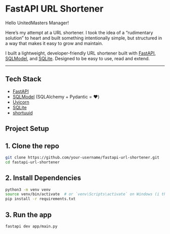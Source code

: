 # FastAPI URL Shortener

Hello UnitedMasters Manager!

Here’s my attempt at a URL shortener. I took the idea of a “rudimentary solution” to heart and built something intentionally simple, but structured in a way that makes it easy to grow and maintain.

I built a lightweight, developer-friendly URL shortener built with [FastAPI](https://fastapi.tiangolo.com/), [SQLModel](https://sqlmodel.tiangolo.com/), and [SQLite](https://www.sqlite.org/index.html). Designed to be easy to use, read and extend.

---

## Tech Stack

- [FastAPI](https://fastapi.tiangolo.com/)
- [SQLModel](https://sqlmodel.tiangolo.com/) (SQLAlchemy + Pydantic = ❤️)
- [Uvicorn](https://www.uvicorn.org/)
- [SQLite](https://www.sqlite.org/index.html)
- [shortuuid](https://github.com/skorokithakis/shortuuid)

## Project Setup

## 1. Clone the repo

```bash
git clone https://github.com/your-username/fastapi-url-shortener.git
cd fastapi-url-shortener
```

## 2. Install Dependencies

```bash
python3 -m venv venv
source venv/bin/activate  # or `venv\Scripts\activate` on Windows (i think?)
pip install -r requirements.txt
```

## 3. Run the app

```bash
fastapi dev app/main.py
```